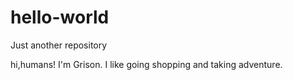 # hello-world
Just another repository

hi,humans!
I'm Grison. I like going shopping and taking adventure.

